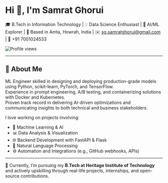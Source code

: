 # Hi 👋, I'm Samrat Ghorui  

🎓 B.Tech in Information Technology | 💡 Data Science Enthusiast | 🔎 AI/ML Explorer | 📍 Based in Amta, Howrah, India | ✉️ sg.samratghorui@gmail.com | 📱 +91 7001024533  

![Profile views](https://komarev.com/ghpvc/?username=samrat0033&label=Profile%20views&color=0e75b6&style=flat)  

---

## 🚀 About Me  
ML Engineer skilled in designing and deploying production-grade models using Python, scikit-learn, PyTorch, and TensorFlow.  
Experience in prompt engineering, A/B testing, and containerizing solutions with Docker and Kubernetes.  
Proven track record in delivering AI-driven optimizations and communicating insights to both technical and business stakeholders.  

I love working on projects involving:  

- 🧠 Machine Learning & AI  
- 📊 Data Analysis & Visualization  
- 🌐 Backend Development with FastAPI & Flask  
- 📝 Natural Language Processing  
- ⚙️ Automation and Integrations (e.g., GitHub webhooks, APIs)  

---

📌 Currently, I’m pursuing my **B.Tech at Heritage Institute of Technology** and actively upskilling through real-life projects, internships, and open-source contributions.
